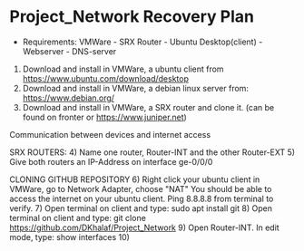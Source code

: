 # Project_Network Recovery Plan

* Requirements:
VMWare - SRX Router - Ubuntu Desktop(client) - Webserver - DNS-server

1) Download and install in VMWare, a ubuntu client from https://www.ubuntu.com/download/desktop
2) Download and install in VMWare, a debian linux server from: https://www.debian.org/
3) Download and install in VMWare, a SRX router and clone it. (can be found on fronter or https://www.juniper.net)

Communication between devices and internet access



SRX ROUTERS:
4) Name one router, Router-INT and the other Router-EXT
5) Give both routers an IP-Address on interface ge-0/0/0

CLONING GITHUB REPOSITORY
6) Right click your ubuntu client in VMWare, go to Network Adapter, choose "NAT"
You should be able to access the internet on your ubuntu client. Ping 8.8.8.8 from terminal to verify.
7) Open terminal on client and type: sudo apt install git
8) Open terminal on client and type: git clone https://github.com/DKhalaf/Project_Network
9) Open Router-INT. In edit mode, type: show interfaces
10) 
